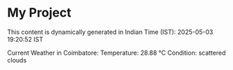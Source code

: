 # My Project

This content is dynamically generated in Indian Time (IST): 2025-05-03 19:20:52 IST


Current Weather in Coimbatore:
Temperature: 28.88 °C
Condition: scattered clouds
